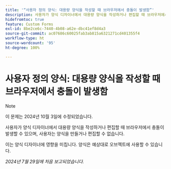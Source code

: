 ```yaml
---
title: '“사용자 정의 양식: 대용량 양식을 작성할 때 브라우저에서 충돌이 발생함”'
description: 사용자가 양식 디자이너에서 대용량 양식을 작성하거나 편집할 때 브라우저에서 충돌이 발생할 수 있으며, 사용자는 양식을 만들거나 편집할 수 없습니다.
hidefromtoc: true
feature: Custom Forms
exl-id: 8be2ce6c-7440-4b08-a62e-dbc41ef8d4a3
source-git-commit: ac07686c60025fab3ab815a6321271cd401355f4
workflow-type: ht
source-wordcount: '95'
ht-degree: 100%

---
```


# 사용자 정의 양식: 대용량 양식을 작성할 때 브라우저에서 충돌이 발생함

>[!NOTE]
>
>이 문제는 2024년 10월 3일에 수정되었습니다.

사용자가 양식 디자이너에서 대용량 양식을 작성하거나 편집할 때 브라우저에서 충돌이 발생할 수 있으며, 사용자는 양식을 만들거나 편집할 수 없습니다.

이는 양식 디자이너에 영향을 미칩니다. 양식은 예상대로 오브젝트에 사용할 수 있습니다.

_2024년 7월 29일에 처음 보고되었습니다._

